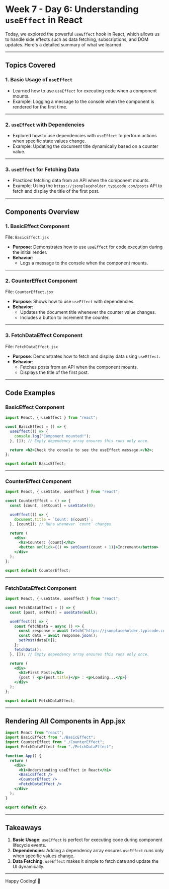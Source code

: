 # **Week 7 - Day 6: Understanding `useEffect` in React**

Today, we explored the powerful `useEffect` hook in React, which allows us to handle side effects such as data fetching, subscriptions, and DOM updates. Here's a detailed summary of what we learned:

---

## **Topics Covered**

### **1. Basic Usage of `useEffect`**
- Learned how to use `useEffect` for executing code when a component mounts.
- Example: Logging a message to the console when the component is rendered for the first time.

---

### **2. `useEffect` with Dependencies**
- Explored how to use dependencies with `useEffect` to perform actions when specific state values change.
- Example: Updating the document title dynamically based on a counter value.

---

### **3. `useEffect` for Fetching Data**
- Practiced fetching data from an API when the component mounts.
- Example: Using the `https://jsonplaceholder.typicode.com/posts` API to fetch and display the title of the first post.

---

## **Components Overview**

### **1. BasicEffect Component**
File: `BasicEffect.jsx`  
- **Purpose**: Demonstrates how to use `useEffect` for code execution during the initial render.
- **Behavior**:
  - Logs a message to the console when the component mounts.

---

### **2. CounterEffect Component**
File: `CounterEffect.jsx`  
- **Purpose**: Shows how to use `useEffect` with dependencies.
- **Behavior**:
  - Updates the document title whenever the counter value changes.
  - Includes a button to increment the counter.

---

### **3. FetchDataEffect Component**
File: `FetchDataEffect.jsx`  
- **Purpose**: Demonstrates how to fetch and display data using `useEffect`.
- **Behavior**:
  - Fetches posts from an API when the component mounts.
  - Displays the title of the first post.

---

## **Code Examples**

### **BasicEffect Component**
```jsx
import React, { useEffect } from "react";

const BasicEffect = () => {
  useEffect(() => {
    console.log("Component mounted!");
  }, []); // Empty dependency array ensures this runs only once.

  return <h2>Check the console to see the useEffect message.</h2>;
};

export default BasicEffect;
```

---

### **CounterEffect Component**
```jsx
import React, { useState, useEffect } from "react";

const CounterEffect = () => {
  const [count, setCount] = useState(0);

  useEffect(() => {
    document.title = `Count: ${count}`;
  }, [count]); // Runs whenever `count` changes.

  return (
    <div>
      <h2>Counter: {count}</h2>
      <button onClick={() => setCount(count + 1)}>Increment</button>
    </div>
  );
};

export default CounterEffect;
```

---

### **FetchDataEffect Component**
```jsx
import React, { useState, useEffect } from "react";

const FetchDataEffect = () => {
  const [post, setPost] = useState(null);

  useEffect(() => {
    const fetchData = async () => {
      const response = await fetch("https://jsonplaceholder.typicode.com/posts");
      const data = await response.json();
      setPost(data[0]);
    };
    fetchData();
  }, []); // Empty dependency array ensures this runs only once.

  return (
    <div>
      <h2>First Post:</h2>
      {post ? <p>{post.title}</p> : <p>Loading...</p>}
    </div>
  );
};

export default FetchDataEffect;
```

---

## **Rendering All Components in App.jsx**

```jsx
import React from "react";
import BasicEffect from "./BasicEffect";
import CounterEffect from "./CounterEffect";
import FetchDataEffect from "./FetchDataEffect";

function App() {
  return (
    <div>
      <h1>Understanding useEffect in React</h1>
      <BasicEffect />
      <CounterEffect />
      <FetchDataEffect />
    </div>
  );
}

export default App;
```

---

## **Takeaways**

1. **Basic Usage**: `useEffect` is perfect for executing code during component lifecycle events.
2. **Dependencies**: Adding a dependency array ensures `useEffect` runs only when specific values change.
3. **Data Fetching**: `useEffect` makes it simple to fetch data and update the UI dynamically.

---

Happy Coding! 🚀